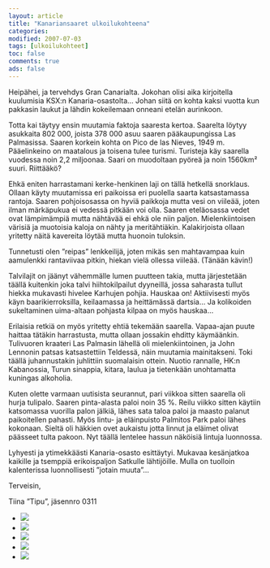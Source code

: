 ```yaml
--- 
layout: article 
title: "Kanariansaaret ulkoilukohteena" 
categories: 
modified: 2007-07-03 
tags: [ulkoilukohteet]
toc: false 
comments: true 
ads: false 
--- 
```


Heipähei, ja tervehdys Gran Canarialta. Jokohan olisi aika kirjoitella
kuulumisia KSX:n Kanaria-osastolta… Johan siitä on kohta kaksi vuotta
kun pakkasin laukut ja lähdin kokeilemaan onneani etelän aurinkoon.

Totta kai täytyy ensin muutamia faktoja saaresta kertoa. Saarelta löytyy
asukkaita 802 000, joista 378 000 asuu saaren pääkaupungissa Las
Palmasissa. Saaren korkein kohta on Pico de las Nieves, 1949 m.
Pääelinkeino on maatalous ja toisena tulee turismi. Turisteja käy
saarella vuodessa noin 2,2 miljoonaa. Saari on muodoltaan pyöreä ja noin
1560km² suuri. Riittääkö?

Ehkä eniten harrastamani kerke-henkinen laji on tällä hetkellä
snorklaus. Ollaan käyty muutamissa eri paikoissa eri puolella saarta
katsastamassa rantoja. Saaren pohjoisosassa on hyviä paikkoja mutta vesi
on viileää, joten ilman märkäpukua ei vedessä pitkään voi olla. Saaren
eteläosassa vedet ovat lämpimämpiä mutta nähtävää ei ehkä ole niin
paljon. Mielenkiintoisen värisiä ja muotoisia kaloja on nähty ja
meritähtiäkin. Kalakirjoista ollaan yritetty näitä kavereita löytää
mutta huonoin tuloksin.

Tunnetusti olen ”reipas” lenkkeilijä, joten mikäs sen mahtavampaa kuin
aamulenkki rantaviivaa pitkin, hiekan vielä ollessa viileää. (Tänään
kävin!)

Talvilajit on jäänyt vähemmälle lumen puutteen takia, mutta järjestetään
täällä kuitenkin joka talvi hiihtokilpailut dyyneillä, jossa saharasta
tullut hiekka mukavasti hivelee Karhujen pohjia. Hauskaa on!
Aktiivisesti myös käyn baarikierroksilla, keilaamassa ja heittämässä
dartsia… Ja kolikoiden sukeltaminen uima-altaan pohjasta kilpaa on myös
hauskaa…

Erilaisia retkiä on myös yritetty ehtiä tekemään saarella. Vapaa-ajan
puute haittaa tätäkin harrastusta, mutta ollaan jossakin ehditty
käymäänkin. Tulivuoren kraateri Las Palmasin lähellä oli
mielenkiintoinen, ja John Lennonin patsas katsastettiin Teldessä, näin
muutamia mainitakseni. Toki täällä juhannustakin juhlittiin suomalaisin
ottein. Nuotio rannalle, HK:n Kabanossia, Turun sinappia, kitara, laulua
ja tietenkään unohtamatta kuningas alkoholia.

Kuten olette varmaan uutisista seurannut, pari viikkoa sitten saarella
oli hurja tulipalo. Saaren pinta-alasta paloi noin 35 %. Reilu viikko
sitten käytiin katsomassa vuorilla palon jälkiä, lähes sata taloa paloi
ja maasto palanut paikoitellen pahasti. Myös lintu- ja eläinpuisto
Palmitos Park paloi lähes kokonaan. Sieltä oli häkkien ovet aukaistu
jotta linnut ja eläimet olivat päässeet tulta pakoon. Nyt täällä
lentelee hassun näköisiä lintuja luonnossa.

Lyhyesti ja ytimekkäästi Kanaria-osasto esittäytyi. Mukavaa kesänjatkoa
kaikille ja tsemppiä erikoispaljon Satkulle lähtijöille. Mulla on
tuolloin kalenterissa luonnollisesti ”jotain muuta”…

Terveisin,

Tiina ”Tipu”, jäsennro 0311

<div class="image-gallery">

-   [![](/Media/Default/ImageGalleries/kanariansaaret-ulkoilukohteena/Thumbnails/1%20snorklaus.JPG)](/Media/Default/ImageGalleries/kanariansaaret-ulkoilukohteena/1%20snorklaus.JPG)
-   [![](/Media/Default/ImageGalleries/kanariansaaret-ulkoilukohteena/Thumbnails/2%20kraateri.JPG)](/Media/Default/ImageGalleries/kanariansaaret-ulkoilukohteena/2%20kraateri.JPG)
-   [![](/Media/Default/ImageGalleries/kanariansaaret-ulkoilukohteena/Thumbnails/3%20Aki,%20Tipu,%20John%20Lennon%20ja%20Sussi.JPG)](/Media/Default/ImageGalleries/kanariansaaret-ulkoilukohteena/3%20Aki,%20Tipu,%20John%20Lennon%20ja%20Sussi.JPG)
-   [![](/Media/Default/ImageGalleries/kanariansaaret-ulkoilukohteena/Thumbnails/5%20Palmitos%20Park%20palon%20jalkeen.JPG)](/Media/Default/ImageGalleries/kanariansaaret-ulkoilukohteena/5%20Palmitos%20Park%20palon%20jalkeen.JPG)
-   [![](/Media/Default/ImageGalleries/kanariansaaret-ulkoilukohteena/Thumbnails/kabanossi.JPG)](/Media/Default/ImageGalleries/kanariansaaret-ulkoilukohteena/kabanossi.JPG)

</div>
